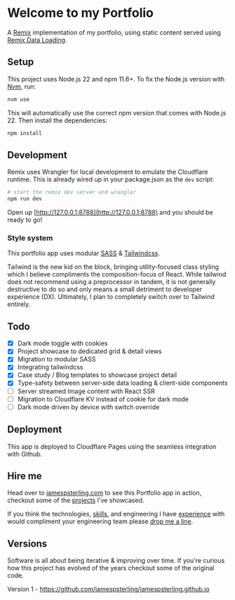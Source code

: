 # Welcome to my Portfolio

A [Remix](https://remix.run) implementation of my portfolio, using static content served using [Remix Data Loading](https://remix.run/docs/en/main/guides/data-loading).

## Setup

This project uses Node.js 22 and npm 11.6+. To fix the Node.js version with [Nvm](https://github.com/nvm-sh/nvm), run:

```sh
nvm use
```

This will automatically use the correct npm version that comes with Node.js 22. Then install the dependencies:

```sh
npm install
```

## Development

Remix uses Wrangler for local development to emulate the Cloudflare runtime. This is already wired up in your package.json as the `dev` script:

```sh
# start the remix dev server and wrangler
npm run dev
```

Open up [http://127.0.0.1:8788](http://127.0.0.1:8788) and you should be ready to go!

### Style system

This portfolio app uses modular [SASS](https://sass-lang.com/) & [Tailwindcss](https://tailwindcss.com/).

Tailwind is the new kid on the block, bringing utility-focused class styling which I believe compliments the composition-focus of React. While tailwind does not recommend using a preprocessor in tandem, it is not generally destructive to do so and only means a small detriment to developer experience (DX). Ultimately, I plan to completely switch over to Tailwind entirely.

## Todo

- [x] Dark mode toggle with cookies
- [x] Project showcase to dedicated grid & detail views
- [x] Migration to modular SASS
- [x] Integrating tailwindcss
- [x] Case study / Blog templates to showcase project detail
- [x] Type-safety between server-side data loading & client-side components
- [ ] Server streamed Image content with React SSR
- [ ] Migration to Cloudflare KV instead of cookie for dark mode
- [ ] Dark mode driven by device with switch override

## Deployment

This app is deployed to Cloudflare Pages using the seamless integration with Github.

## Hire me

Head over to [jamespsterling.com](https://jamespsterling.com/) to see this Portfolio app in action, checkout some of the [projects](https://jamespsterling.com/projects) I've showcased.

If you think the technologies, [skills](https://jamespsterling.com/#skills), and engineering I have [experience](https://jamespsterling.com/#experience) with would compliment your engineering team please [drop me a line](https://jamespsterling.com/contact).

## Versions

Software is all about being iterative & improving over time. If you're curious how this project has evolved of the years checkout some of the original code.

Version 1 - https://github.com/jamespsterling/jamespsterling.github.io
